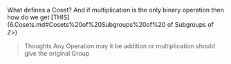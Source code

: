 What defines a Coset? And if multiplication is the only binary operation then how do we get [THIS](6.Cosets.md#Cosets%20of%20Subgroups%20of%20$%5Cmathbb{Z}$ of Subgroups of $\mathbb{Z}$>)
>Thoughts
>Any Operation may it be addition or multiplication should give the original Group

